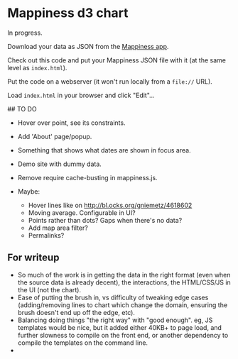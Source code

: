 # Mappiness d3 chart

In progress.

Download your data as JSON from the [Mappiness app](http://www.mappiness.org.uk/). 

Check out this code and put your Mappiness JSON file with it (at the same level
as `index.html`).

Put the code on a webserver (it won't run locally from a `file://` URL).

Load `index.html` in your browser and click "Edit"...


## TO DO

* Hover over point, see its constraints.
* Add 'About' page/popup.
* Something that shows what dates are shown in focus area.
* Demo site with dummy data.
* Remove require cache-busting in mappiness.js.

* Maybe:
  * Hover lines like on http://bl.ocks.org/gniemetz/4618602
  * Moving average. Configurable in UI?
  * Points rather than dots? Gaps when there's no data?
  * Add map area filter?
  * Permalinks?


## For writeup

* So much of the work is in getting the data in the right format (even when the source data is already decent), the interactions, the HTML/CSS/JS in the UI (not the chart).
* Ease of putting the brush in, vs difficulty of tweaking edge cases (adding/removing lines to chart which change the domain, ensuring the brush doesn't end up off the edge, etc).
* Balancing doing things "the right way" with "good enough". eg, JS templates would be nice, but it added either 40KB+ to page load, and further slowness to compile on the front end, or another dependency to compile the templates on the command line.
*
